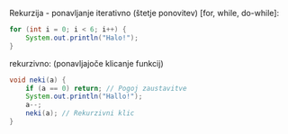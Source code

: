 Rekurzija - ponavljanje
iterativno (štetje ponovitev) \[for, while, do-while]:
```java
for (int i = 0; i < 6; i++) {
	System.out.println("Halo!");
}
```
rekurzivno: (ponavljajoče klicanje funkcij)
```java
void neki(a) {
	if (a == 0) return; // Pogoj zaustavitve
	System.out.println("Hallo!");
	a--;
	neki(a); // Rekurzivni klic
}
```